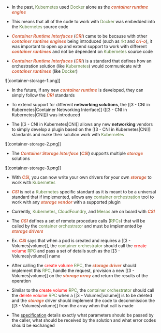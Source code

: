 - In the past, <span style="color:#5c7e3e">Kubernetes</span> used <span style="color:#5c7e3e">Docker</span> alone as the <b><i><span style="color:#d46644">container runtime engine</span></i></b>

- This means that all of the code to work with <span style="color:#5c7e3e">Docker</span> was embedded into the <span style="color:#5c7e3e">Kubernetes</span> source code

- <b><i><span style="color:#d46644">Container Runtime Interfaces</span></i></b> (<b><i><span style="color:#d46644">CRI</span></i></b>) came to be because with other <b><i><span style="color:#d46644">container runtime engines</span></i></b> being introduced (such as <span style="color:#5c7e3e">rkt</span> and <b><i><span style="color:#d46644">cri-o</span></i></b>), it was important to open up and extend support to work with different <b><i><span style="color:#d46644">container runtimes</span></i></b> and not be dependent on <span style="color:#5c7e3e">Kubernetes</span> source code

- <b><i><span style="color:#d46644">Container Runtime Interfaces</span></i></b> (<b><i><span style="color:#d46644">CRI</span></i></b>) is a standard that defines how an orchestration solution (like <span style="color:#5c7e3e">Kubernetes</span>) would communicate with <b><i><span style="color:#d46644">container runtimes</span></i></b> (like <span style="color:#5c7e3e">Docker</span>)

![[container-storage-1.png]]

- In the future, if any new <b><i><span style="color:#d46644">container runtime</span></i></b> is developed, they can simply follow the <b><i><span style="color:#d46644">CRI</span></i></b> standards

- To extend support for different **networking solutions**, the [[3 - CNI in Kubernetes|Container Networking Interface]] ([[3 - CNI in Kubernetes|CNI]]) was introduced

- The [[3 - CNI in Kubernetes|CNI]] allows any new **networking** vendors to simply develop a plugin based on the [[3 - CNI in Kubernetes|CNI]] standards and make their solution work with <span style="color:#5c7e3e">Kubernetes</span>

![[container-storage-2.png]]

- The <b><i><span style="color:#d46644">Container Storage Interface</span></i></b> (<b><i><span style="color:#d46644">CSI</span></i>)</b> supports multiple <b><i><span style="color:#d46644">storage</span></i></b> solutions

![[container-storage-3.png]]

- With <b><i><span style="color:#d46644">CSI</span></i></b>, you can now write your own drivers for your own <b><i><span style="color:#d46644">storage</span></i></b> to work with <span style="color:#5c7e3e">Kubernetes</span>

- <b><i><span style="color:#d46644">CSI</span></i></b> is not a <span style="color:#5c7e3e">Kubernetes</span> specific standard as it is meant to be a universal standard that if implemented, allows any <span style="color:#5c7e3e">container orchestration</span> tool to work with any <b><i><span style="color:#d46644">storage vendor</span></i></b> with a supported plugin

- Currently, <span style="color:#5c7e3e">Kubernetes</span>, <span style="color:#5c7e3e">CloudFoundry</span>, and <span style="color:#5c7e3e">Mesos</span> are on board with <b><i><span style="color:#d46644">CSI</span></i></b>

- The <b><i><span style="color:#d46644">CSI</span></i></b> defines a set of remote procedure calls (<span style="color:#5c7e3e">RPCs</span>) that will be called by the <span style="color:#5c7e3e">container orchestrator</span> and must be implemented by <b><i><span style="color:#d46644">storage drivers</span></i></b>

- Ex. <b><i><span style="color:#d46644">CSI</span></i></b> says that when a pod is created and requires a [[3 - Volumes|volume]], the <span style="color:#5c7e3e">container orchestrator</span> should call the <span style="color:red">create volume</span> <span style="color:#5c7e3e">RPC</span> and pass a set of details such as the [[3 - Volumes|volume]] name

- After calling the <span style="color:red">create volume</span> <span style="color:#5c7e3e">RPC</span>, the <b><i><span style="color:#d46644">storage driver</span></i></b> should implement this <span style="color:#5c7e3e">RPC</span>, handle the request, provision a new [[3 - Volumes|volume]] on the <b><i><span style="color:#d46644">storage array</span></i></b> and return the results of the operation

- Similar to the <span style="color:red">create volume</span> <span style="color:#5c7e3e">RPC</span>, the <span style="color:#5c7e3e">container orchestrator</span> should call the <span style="color:red">delete volume</span> <span style="color:#5c7e3e">RPC</span> when a [[3 - Volumes|volume]] is to be deleted and the <b><i><span style="color:#d46644">storage</span></i></b> driver should implement the code to decommission the [[3 - Volumes|volume]] from the array when that call is made

- The [specification](https://github.com/container-storage-interface/spec) details exactly what parameters should be passed by the caller, what should be received by the solution and what error codes should be exchanged